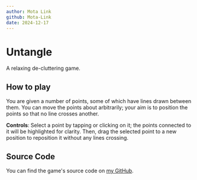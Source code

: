```yaml
---
author: Mota Link
github: Mota-Link
date: 2024-12-17
---
```


# Untangle

A relaxing de-cluttering game.

## How to play

You are given a number of points, some of which have lines drawn between them. You can move the points about arbitrarily; your aim is to position the points so that no line crosses another.

**Controls**: Select a point by tapping or clicking on it; the points connected to it will be highlighted for clarity. Then, drag the selected point to a new position to reposition it without any lines crossing.

## Source Code

You can find the game's source code on [my GitHub](https://github.com/Mota-Link/untangle-rs).
